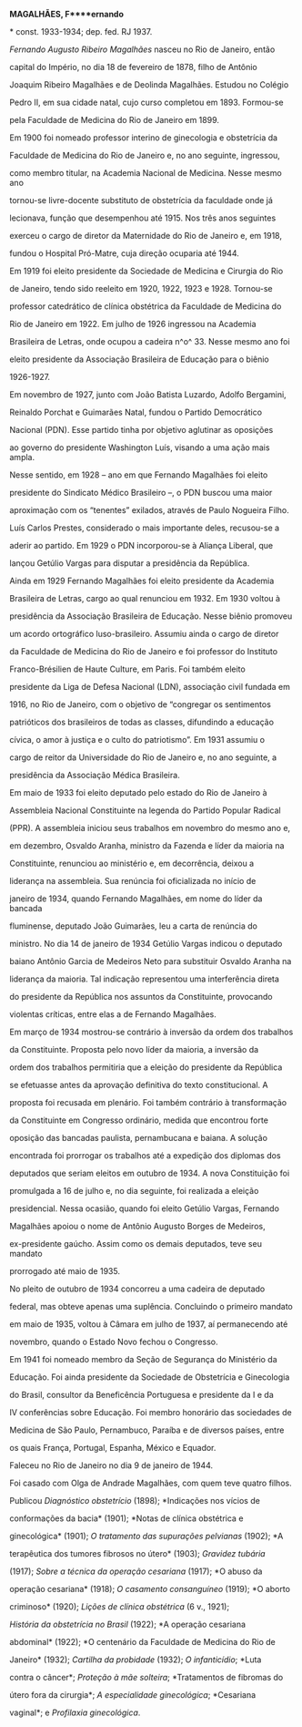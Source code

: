 **MAGALHÃES, F****ernando**



\* const. 1933-1934; dep. fed. RJ 1937.



*Fernando Augusto Ribeiro Magalhães* nasceu no Rio de Janeiro, então

capital do Império, no dia 18 de fevereiro de 1878, filho de Antônio

Joaquim Ribeiro Magalhães e de Deolinda Magalhães. Estudou no Colégio

Pedro II, em sua cidade natal, cujo curso completou em 1893. Formou-se

pela Faculdade de Medicina do Rio de Janeiro em 1899.



Em 1900 foi nomeado professor interino de ginecologia e obstetrícia da

Faculdade de Medicina do Rio de Janeiro e, no ano seguinte, ingressou,

como membro titular, na Academia Nacional de Medicina. Nesse mesmo ano

tornou-se livre-docente substituto de obstetrícia da faculdade onde já

lecionava, função que desempenhou até 1915. Nos três anos seguintes

exerceu o cargo de diretor da Maternidade do Rio de Janeiro e, em 1918,

fundou o Hospital Pró-Matre, cuja direção ocuparia até 1944.



Em 1919 foi eleito presidente da Sociedade de Medicina e Cirurgia do Rio

de Janeiro, tendo sido reeleito em 1920, 1922, 1923 e 1928. Tornou-se

professor catedrático de clínica obstétrica da Faculdade de Medicina do

Rio de Janeiro em 1922. Em julho de 1926 ingressou na Academia

Brasileira de Letras, onde ocupou a cadeira n^o^ 33. Nesse mesmo ano foi

eleito presidente da Associação Brasileira de Educação para o biênio

1926-1927.



Em novembro de 1927, junto com João Batista Luzardo, Adolfo Bergamini,

Reinaldo Porchat e Guimarães Natal, fundou o Partido Democrático

Nacional (PDN). Esse partido tinha por objetivo aglutinar as oposições

ao governo do presidente Washington Luís, visando a uma ação mais ampla.

Nesse sentido, em 1928 – ano em que Fernando Magalhães foi eleito

presidente do Sindicato Médico Brasileiro –, o PDN buscou uma maior

aproximação com os “tenentes” exilados, através de Paulo Nogueira Filho.

Luís Carlos Prestes, considerado o mais importante deles, recusou-se a

aderir ao partido. Em 1929 o PDN incorporou-se à Aliança Liberal, que

lançou Getúlio Vargas para disputar a presidência da República.



Ainda em 1929 Fernando Magalhães foi eleito presidente da Academia

Brasileira de Letras, cargo ao qual renunciou em 1932. Em 1930 voltou à

presidência da Associação Brasileira de Educação. Nesse biênio promoveu

um acordo ortográfico luso-brasileiro. Assumiu ainda o cargo de diretor

da Faculdade de Medicina do Rio de Janeiro e foi professor do Instituto

Franco-Brésilien de Haute Culture, em Paris. Foi também eleito

presidente da Liga de Defesa Nacional (LDN), associação civil fundada em

1916, no Rio de Janeiro, com o objetivo de “congregar os sentimentos

patrióticos dos brasileiros de todas as classes, difundindo a educação

cívica, o amor à justiça e o culto do patriotismo”. Em 1931 assumiu o

cargo de reitor da Universidade do Rio de Janeiro e, no ano seguinte, a

presidência da Associação Médica Brasileira.



Em maio de 1933 foi eleito deputado pelo estado do Rio de Janeiro à

Assembleia Nacional Constituinte na legenda do Partido Popular Radical

(PPR). A assembleia iniciou seus trabalhos em novembro do mesmo ano e,

em dezembro, Osvaldo Aranha, ministro da Fazenda e líder da maioria na

Constituinte, renunciou ao ministério e, em decorrência, deixou a

liderança na assembleia. Sua renúncia foi oficializada no início de

janeiro de 1934, quando Fernando Magalhães, em nome do líder da bancada

fluminense, deputado João Guimarães, leu a carta de renúncia do

ministro. No dia 14 de janeiro de 1934 Getúlio Vargas indicou o deputado

baiano Antônio Garcia de Medeiros Neto para substituir Osvaldo Aranha na

liderança da maioria. Tal indicação representou uma interferência direta

do presidente da República nos assuntos da Constituinte, provocando

violentas críticas, entre elas a de Fernando Magalhães.



Em março de 1934 mostrou-se contrário à inversão da ordem dos trabalhos

da Constituinte. Proposta pelo novo líder da maioria, a inversão da

ordem dos trabalhos permitiria que a eleição do presidente da República

se efetuasse antes da aprovação definitiva do texto constitucional. A

proposta foi recusada em plenário. Foi também contrário à transformação

da Constituinte em Congresso ordinário, medida que encontrou forte

oposição das bancadas paulista, pernambucana e baiana. A solução

encontrada foi prorrogar os trabalhos até a expedição dos diplomas dos

deputados que seriam eleitos em outubro de 1934. A nova Constituição foi

promulgada a 16 de julho e, no dia seguinte, foi realizada a eleição

presidencial. Nessa ocasião, quando foi eleito Getúlio Vargas, Fernando

Magalhães apoiou o nome de Antônio Augusto Borges de Medeiros,

ex-presidente gaúcho. Assim como os demais deputados, teve seu mandato

prorrogado até maio de 1935.



No pleito de outubro de 1934 concorreu a uma cadeira de deputado

federal, mas obteve apenas uma suplência. Concluindo o primeiro mandato

em maio de 1935, voltou à Câmara em julho de 1937, aí permanecendo até

novembro, quando o Estado Novo fechou o Congresso.



Em 1941 foi nomeado membro da Seção de Segurança do Ministério da

Educação. Foi ainda presidente da Sociedade de Obstetrícia e Ginecologia

do Brasil, consultor da Beneficência Portuguesa e presidente da I e da

IV conferências sobre Educação. Foi membro honorário das sociedades de

Medicina de São Paulo, Pernambuco, Paraíba e de diversos países, entre

os quais França, Portugal, Espanha, México e Equador.



Faleceu no Rio de Janeiro no dia 9 de janeiro de 1944.



Foi casado com Olga de Andrade Magalhães, com quem teve quatro filhos.



Publicou *Diagnóstico obstetrício* (1898); *Indicações nos vícios de

conformações da bacia* (1901); *Notas de clínica obstétrica e

ginecológica* (1901); *O tratamento das supurações pelvianas* (1902); *A

terapêutica dos tumores fibrosos no útero* (1903); *Gravidez tubária*

(1917); *Sobre a técnica da operação cesariana* (1917); *O abuso da

operação cesariana* (1918); *O casamento consanguíneo* (1919); *O aborto

criminoso* (1920); *Lições de clínica obstétrica* (6 v., 1921);

*História da obstetrícia no Brasil* (1922); *A operação cesariana

abdominal* (1922); *O centenário da Faculdade de Medicina do Rio de

Janeiro* (1932); *Cartilha da probidade* (1932); *O infanticídio*; *Luta

contra o câncer*; *Proteção à mãe solteira*; *Tratamentos de fibromas do

útero fora da cirurgia*; *A especialidade ginecológica*; *Cesariana

vaginal*; e *Profilaxia ginecológica*.



